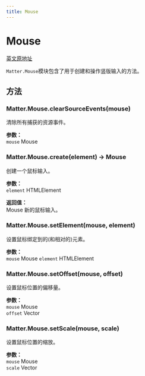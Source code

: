 ```yaml
---
title: Mouse
---
```


# Mouse

[英文原地址](https://brm.io/matter-js/docs/classes/Mouse.html)

`Matter.Mouse`模块包含了用于创建和操作竖版输入的方法。

## 方法

### Matter.Mouse.clearSourceEvents(mouse)   

清除所有捕获的资源事件。

**参数：**   
`mouse` Mouse   

### Matter.Mouse.create(element) → Mouse

创建一个鼠标输入。

**参数：**   
`element` HTMLElement  

**返回值：**   
Mouse 新的鼠标输入。

### Matter.Mouse.setElement(mouse, element)   

设置鼠标绑定到的(和相对的)元素。

**参数：**  
`mouse`  Mouse
`element` HTMLElement 

### Matter.Mouse.setOffset(mouse, offset)    

设置鼠标位置的偏移量。

**参数：**  
`mouse`  Mouse    
`offset` Vector     

### Matter.Mouse.setScale(mouse, scale)   

设置鼠标位置的缩放。

**参数：**  
`mouse`  Mouse    
`scale` Vector   


